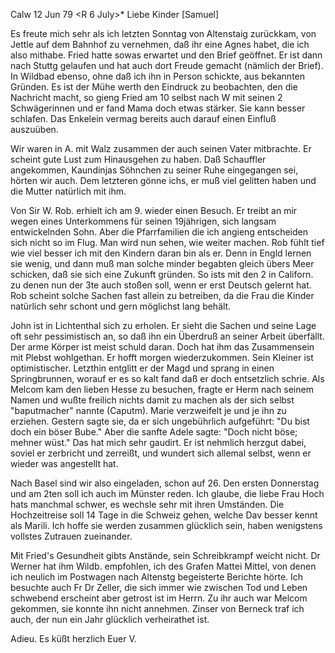 Calw 12 Jun 79
 <R 6 July>*
Liebe Kinder [Samuel]

Es freute mich sehr als ich letzten Sonntag von Altenstaig zurückkam, von Jettle auf dem Bahnhof zu vernehmen, daß ihr eine Agnes habet, die ich also mithabe. Fried hatte sowas erwartet und den Brief geöffnet. Er ist dann nach Stuttg gelaufen und hat auch dort Freude gemacht (nämlich der Brief). In Wildbad ebenso, ohne daß ich ihn in Person schickte, aus bekannten Gründen. Es ist der Mühe werth den Eindruck zu beobachten, den die Nachricht macht, so gieng Fried am 10 selbst nach W mit seinen 2 Schwägerinnen und er fand Mama doch etwas stärker. Sie kann besser schlafen. Das Enkelein vermag bereits auch darauf einen Einfluß auszuüben.

Wir waren in A. mit Walz zusammen der auch seinen Vater mitbrachte. Er scheint gute Lust zum Hinausgehen zu haben. Daß Schauffler angekommen, Kaundinjas Söhnchen zu seiner Ruhe eingegangen sei, hörten wir auch. Dem letzteren gönne ichs, er muß viel gelitten haben und die Mutter natürlich mit ihm.

Von Sir W. Rob. erhielt ich am 9. wieder einen Besuch. Er treibt an mir wegen eines Unterkommens für seinen 19jährigen, sich langsam entwickelnden Sohn. Aber die Pfarrfamilien die ich angieng entscheiden sich nicht so im Flug. Man wird nun sehen, wie weiter machen. Rob fühlt tief wie viel besser ich mit den Kindern daran bin als er. Denn in Engld lernen sie wenig, und dann muß man solche minder begabten gleich übers Meer schicken, daß sie sich eine Zukunft gründen. So ists mit den 2 in Californ. zu denen nun der 3te auch stoßen soll, wenn er erst Deutsch gelernt hat. Rob scheint solche Sachen fast allein zu betreiben, da die Frau die Kinder natürlich sehr schont und gern möglichst lang behält.

John ist in Lichtenthal sich zu erholen. Er sieht die Sachen und seine Lage oft sehr pessimistisch an, so daß ihn ein Überdruß an seiner Arbeit überfällt. Der arme Körper ist meist schuld daran. Doch hat ihm das Zusammensein mit Plebst wohlgethan. Er hofft morgen wiederzukommen. Sein Kleiner ist optimistischer. Letzthin entglitt er der Magd und sprang in einen Springbrunnen, worauf er es so kalt fand daß er doch entsetzlich schrie. Als Melcom kam den lieben Hesse zu besuchen, fragte er Herm nach seinem Namen und wußte freilich nichts damit zu machen als der sich selbst "baputmacher" nannte (Caputm). Marie verzweifelt je und je ihn zu erziehen. Gestern sagte sie, da er sich ungebührlich aufgeführt: "Du bist doch ein böser Bube." Aber die sanfte Adele sagte: "Doch nicht böse; mehner wüst." Das hat mich sehr gaudirt. Er ist nehmlich herzgut dabei, soviel er zerbricht und zerreißt, und wundert sich allemal selbst, wenn er wieder was angestellt hat.

Nach Basel sind wir also eingeladen, schon auf 26. Den ersten Donnerstag und am 2ten soll ich auch im Münster reden. Ich glaube, die liebe Frau Hoch hats manchmal schwer, es wechsle sehr mit ihren Umständen. Die Hochzeitreise soll 14 Tage in die Schweiz gehen, welche Dav besser kennt als Marili. Ich hoffe sie werden zusammen glücklich sein, haben wenigstens vollstes Zutrauen zueinander.

Mit Fried's Gesundheit gibts Anstände, sein Schreibkrampf weicht nicht. Dr Werner hat ihm Wildb. empfohlen, ich des Grafen Mattei Mittel, von denen ich neulich im Postwagen nach Altenstg begeisterte Berichte hörte. Ich besuchte auch Fr Dr Zeller, die sich immer wie zwischen Tod und Leben schwebend erscheint aber getrost ist im Herrn. Zu ihr auch war Melcom gekommen, sie konnte ihn nicht annehmen. Zinser von Berneck traf ich auch, der nun ein Jahr glücklich verheirathet ist.

 Adieu. Es küßt herzlich
 Euer V.
